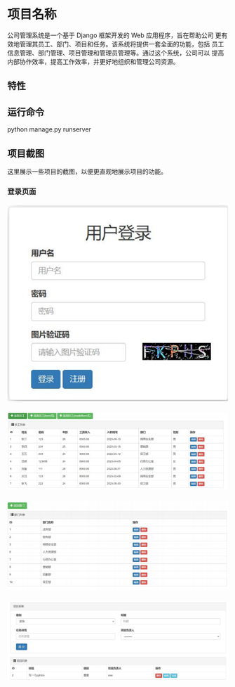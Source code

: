 # 项目名称

公司管理系统是一个基于 Django 框架开发的 Web 应用程序，旨在帮助公司
更有效地管理其员工、部门、项目和任务。该系统将提供一套全面的功能，包括
员工信息管理、部门管理、项目管理和管理员管理等。通过这个系统，公司可以
提高内部协作效率，提高工作效率，并更好地组织和管理公司资源。

## 特性



## 运行命令
python manage.py runserver


## 项目截图

这里展示一些项目的截图，以便更直观地展示项目的功能。

### 登录页面
![截图1](https://github.com/xxxpyNG/gongsiguanlixit/blob/b21a383fb1223c989d7ffb7e5e5ae767170f0f70/photo/2.png)
### 
![截图2](https://github.com/xxxpyNG/gongsiguanlixit/blob/f248e478a20162a69d2dcd642ec4828b9d676520/photo/1.png)
### 
![截图3](https://github.com/xxxpyNG/gongsiguanlixit/blob/78f2022419c6bd27faa12815719a22d414ad7a17/photo/3.png)
### 
![截图4](https://github.com/xxxpyNG/gongsiguanlixit/blob/01bc262c3b1417ec3d89b8c86a65885cc185bbba/photo/4.png)
